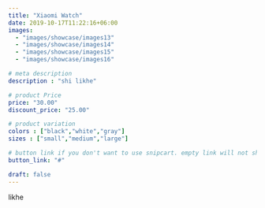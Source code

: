 ```yaml
---
title: "Xiaomi Watch"
date: 2019-10-17T11:22:16+06:00
images:
  - "images/showcase/images13"
  - "images/showcase/images14"
  - "images/showcase/images15"
  - "images/showcase/images16"

# meta description
description : "shi likhe"

# product Price
price: "30.00"
discount_price: "25.00"

# product variation
colors : ["black","white","gray"]
sizes : ["small","medium","large"]

# button link if you don't want to use snipcart. empty link will not show button
button_link: "#"

draft: false
---
```


likhe
